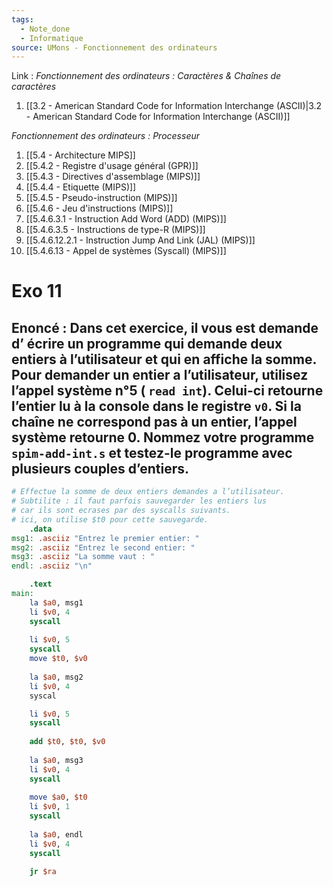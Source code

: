 ```yaml
---
tags:
  - Note_done
  - Informatique
source: UMons - Fonctionnement des ordinateurs
---
```


Link :
_Fonctionnement des ordinateurs : Caractères & Chaînes de caractères_
1. [[3.2 - American Standard Code for Information Interchange (ASCII)|3.2 - American Standard Code for Information Interchange (ASCII)]]

_Fonctionnement des ordinateurs : Processeur_
1. [[5.4 - Architecture MIPS]]
2. [[5.4.2 - Registre d'usage général (GPR)]]
3. [[5.4.3 - Directives d'assemblage (MIPS)]]
4. [[5.4.4 - Etiquette (MIPS)]]
5. [[5.4.5 - Pseudo-instruction (MIPS)]]
6. [[5.4.6 - Jeu d'instructions (MIPS)]]
7. [[5.4.6.3.1 - Instruction Add Word (ADD) (MIPS)]]
8. [[5.4.6.3.5 - Instructions de type-R (MIPS)]]
9. [[5.4.6.12.2.1 - Instruction Jump And Link (JAL) (MIPS)]]
10. [[5.4.6.13 - Appel de systèmes (Syscall) (MIPS)]]

# Exo 11
## Enoncé : Dans cet exercice, il vous est demande d’ écrire un programme qui demande deux entiers à l’utilisateur et qui en affiche la somme. Pour demander un entier a l’utilisateur, utilisez l’appel système n°5 ( `read int`). Celui-ci retourne l’entier lu à la console dans le registre `v0`. Si la chaîne ne correspond pas à un entier, l’appel système retourne 0. Nommez votre programme `spim-add-int.s` et testez-le programme avec plusieurs couples d’entiers.
```mips
# Effectue la somme de deux entiers demandes a l’utilisateur. 
# Subtilite : il faut parfois sauvegarder les entiers lus 
# car ils sont ecrases par des syscalls suivants. 
# ici, on utilise $t0 pour cette sauvegarde. 
	.data 
msg1: .asciiz "Entrez le premier entier: " 
msg2: .asciiz "Entrez le second entier: " 
msg3: .asciiz "La somme vaut : " 
endl: .asciiz "\n" 

	.text 
main: 
	la $a0, msg1 
	li $v0, 4 
	syscall 
	
	li $v0, 5 
	syscall 
	move $t0, $v0 
	
	la $a0, msg2 
	li $v0, 4 
	syscal

	li $v0, 5 
	syscall 
	
	add $t0, $t0, $v0 
	
	la $a0, msg3 
	li $v0, 4 
	syscall 
	
	move $a0, $t0 
	li $v0, 1 
	syscall 
	
	la $a0, endl 
	li $v0, 4 
	syscall 
	
	jr $ra
```